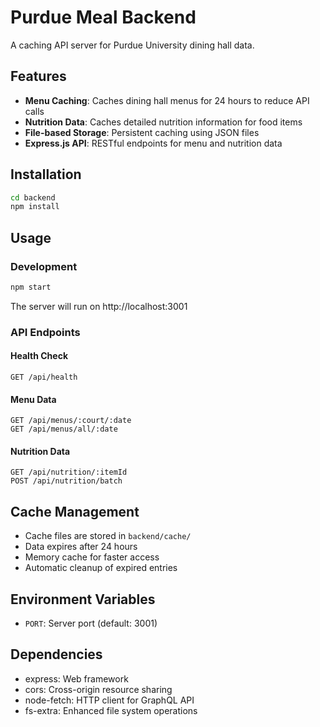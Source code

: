# Purdue Meal Backend

A caching API server for Purdue University dining hall data.

## Features

- **Menu Caching**: Caches dining hall menus for 24 hours to reduce API calls
- **Nutrition Data**: Caches detailed nutrition information for food items
- **File-based Storage**: Persistent caching using JSON files
- **Express.js API**: RESTful endpoints for menu and nutrition data

## Installation

```bash
cd backend
npm install
```

## Usage

### Development

```bash
npm start
```

The server will run on http://localhost:3001

### API Endpoints

#### Health Check
```
GET /api/health
```

#### Menu Data
```
GET /api/menus/:court/:date
GET /api/menus/all/:date
```

#### Nutrition Data
```
GET /api/nutrition/:itemId
POST /api/nutrition/batch
```

## Cache Management

- Cache files are stored in `backend/cache/`
- Data expires after 24 hours
- Memory cache for faster access
- Automatic cleanup of expired entries

## Environment Variables

- `PORT`: Server port (default: 3001)

## Dependencies

- express: Web framework
- cors: Cross-origin resource sharing
- node-fetch: HTTP client for GraphQL API
- fs-extra: Enhanced file system operations